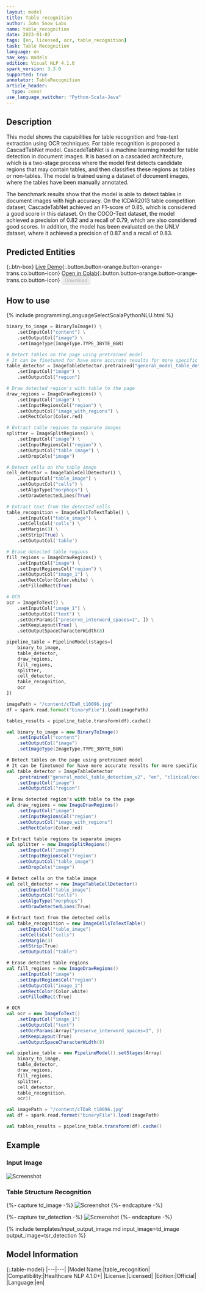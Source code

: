 ```yaml
---
layout: model
title: Table recognition
author: John Snow Labs
name: table_recognition
date: 2023-01-03
tags: [en, licensed, ocr, table_recognition]
task: Table Recognition
language: en
nav_key: models
edition: Visual NLP 4.1.0
spark_version: 3.3.0
supported: true
annotator: TableRecognition
article_header:
  type: cover
use_language_switcher: "Python-Scala-Java"
---
```


## Description

This model shows the capabilities for table recognition and free-text extraction using OCR techniques.
For table recognition is proposed a CascadTabNet model. 
CascadeTabNet is a machine learning model for table detection in document images. It is based on a cascaded architecture, which is a two-stage process where the model first detects candidate regions that may contain tables, and then classifies these regions as tables or non-tables. The model is trained using a dataset of document images, where the tables have been manually annotated.

The benchmark results show that the model is able to detect tables in document images with high accuracy.
On the ICDAR2013 table competition dataset, CascadeTabNet achieved an F1-score of 0.85, which is considered a good score in this dataset. On the COCO-Text dataset, the model achieved a precision of 0.82 and a recall of 0.79, which are also considered good scores. In addition, the model has been evaluated on the UNLV dataset, where it achieved a precision of 0.87 and a recall of 0.83.

## Predicted Entities

{:.btn-box}
[Live Demo](https://demo.johnsnowlabs.com/ocr/IMAGE_TABLE_DETECTION/){:.button.button-orange.button-orange-trans.co.button-icon}
[Open in Colab](https://github.com/JohnSnowLabs/spark-ocr-workshop/blob/master/tutorials/Certification_Trainings/2.2.Spark_OCR_training_Table_recognition.ipynb){:.button.button-orange.button-orange-trans.co.button-icon}
<button class="button button-orange" disabled>Download</button>


## How to use

<div class="tabs-box" markdown="1">
{% include programmingLanguageSelectScalaPythonNLU.html %}

```python
binary_to_image = BinaryToImage() \
    .setInputCol("content") \
    .setOutputCol("image") \
    .setImageType(ImageType.TYPE_3BYTE_BGR)

# Detect tables on the page using pretrained model
# It can be finetuned for have more accurate results for more specific documents
table_detector = ImageTableDetector.pretrained("general_model_table_detection_v2", "en", "clinical/ocr") \
    .setInputCol("image") \
    .setOutputCol("region")

# Draw detected region's with table to the page
draw_regions = ImageDrawRegions() \
    .setInputCol("image") \
    .setInputRegionsCol("region") \
    .setOutputCol("image_with_regions") \
    .setRectColor(Color.red)

# Extract table regions to separate images
splitter = ImageSplitRegions() \
    .setInputCol("image") \
    .setInputRegionsCol("region") \
    .setOutputCol("table_image") \
    .setDropCols("image")

# Detect cells on the table image
cell_detector = ImageTableCellDetector() \
    .setInputCol("table_image") \
    .setOutputCol("cells") \
    .setAlgoType("morphops") \
    .setDrawDetectedLines(True)

# Extract text from the detected cells 
table_recognition = ImageCellsToTextTable() \
    .setInputCol("table_image") \
    .setCellsCol('cells') \
    .setMargin(3) \
    .setStrip(True) \
    .setOutputCol('table')

# Erase detected table regions
fill_regions = ImageDrawRegions() \
    .setInputCol("image") \
    .setInputRegionsCol("region") \
    .setOutputCol("image_1") \
    .setRectColor(Color.white) \
    .setFilledRect(True)

# OCR
ocr = ImageToText() \
    .setInputCol("image_1") \
    .setOutputCol("text") \
    .setOcrParams(["preserve_interword_spaces=1", ]) \
    .setKeepLayout(True) \
    .setOutputSpaceCharacterWidth(8)

pipeline_table = PipelineModel(stages=[
    binary_to_image,
    table_detector,
    draw_regions,
    fill_regions,
    splitter,
    cell_detector,
    table_recognition,
    ocr
])

imagePath = "/content/cTDaR_t10096.jpg"
df = spark.read.format("binaryFile").load(imagePath)

tables_results = pipeline_table.transform(df).cache()
```
```scala
val binary_to_image = new BinaryToImage() 
    .setInputCol("content")
    .setOutputCol("image") 
    .setImageType(ImageType.TYPE_3BYTE_BGR)

# Detect tables on the page using pretrained model
# It can be finetuned for have more accurate results for more specific documents
val table_detector = ImageTableDetector
    .pretrained("general_model_table_detection_v2", "en", "clinical/ocr") 
    .setInputCol("image") 
    .setOutputCol("region")

# Draw detected region's with table to the page
val draw_regions = new ImageDrawRegions() 
    .setInputCol("image") 
    .setInputRegionsCol("region") 
    .setOutputCol("image_with_regions") 
    .setRectColor(Color.red)

# Extract table regions to separate images
val splitter = new ImageSplitRegions() 
    .setInputCol("image") 
    .setInputRegionsCol("region") 
    .setOutputCol("table_image") 
    .setDropCols("image")

# Detect cells on the table image
val cell_detector = new ImageTableCellDetector() 
    .setInputCol("table_image") 
    .setOutputCol("cells") 
    .setAlgoType("morphops") 
    .setDrawDetectedLines(True)

# Extract text from the detected cells 
val table_recognition = new ImageCellsToTextTable() 
    .setInputCol("table_image") 
    .setCellsCol("cells") 
    .setMargin(3) 
    .setStrip(True) 
    .setOutputCol("table")

# Erase detected table regions
val fill_regions = new ImageDrawRegions() 
    .setInputCol("image") 
    .setInputRegionsCol("region") 
    .setOutputCol("image_1") 
    .setRectColor(Color.white) 
    .setFilledRect(True)

# OCR
val ocr = new ImageToText() 
    .setInputCol("image_1") 
    .setOutputCol("text") 
    .setOcrParams(Array("preserve_interword_spaces=1", )) 
    .setKeepLayout(True) 
    .setOutputSpaceCharacterWidth(8)

val pipeline_table = new PipelineModel().setStages(Array(
    binary_to_image, 
    table_detector, 
    draw_regions, 
    fill_regions, 
    splitter, 
    cell_detector, 
    table_recognition, 
    ocr))

val imagePath = "/content/cTDaR_t10096.jpg"
val df = spark.read.format("binaryFile").load(imagePath)

val tables_results = pipeline_table.transform(df).cache()
```
</div>


## Example

### Input Image

![Screenshot](/assets/images/examples_ocr/table1_1_doc.png)

### Table Structure Recognition

{%- capture td_image -%}
![Screenshot](/assets/images/examples_ocr/table1_2_detection.png)
{%- endcapture -%}

{%- capture tsr_detection -%}
![Screenshot](/assets/images/examples_ocr/table1_3_structure.png)
{%- endcapture -%}


{% include templates/input_output_image.md
input_image=td_image
output_image=tsr_detection
%}


## Model Information

{:.table-model}
|---|---|
|Model Name:|table_recognition|
|Compatibility:|Healthcare NLP 4.1.0+|
|License:|Licensed|
|Edition:|Official|
|Language:|en|